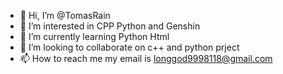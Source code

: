 - 👋 Hi, I’m @TomasRain
- 👀 I’m interested in CPP Python and Genshin
- 🌱 I’m currently learning Python Html
- 💞️ I’m looking to collaborate on c++ and python prject
- 📫 How to reach me my email is longgod9998118@gmail.com

<!---
TomasRain/TomasRain is a ✨ special ✨ repository because its `README.md` (this file) appears on your GitHub profile.
You can click the Preview link to take a look at your changes.
--->
